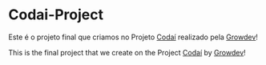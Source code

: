 # Codai-Project

Este é o projeto final que criamos no Projeto [Codaí](https://codai.growdev.com.br/) realizado pela [Growdev](https://www.growdev.com.br/)!

This is the final project that we create on the Project [Codaí](https://codai.growdev.com.br/) by [Growdev](https://www.growdev.com.br/)!
